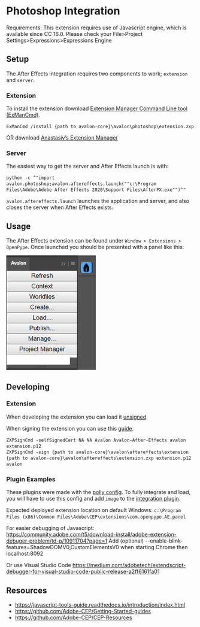# Photoshop Integration

Requirements: This extension requires use of Javascript engine, which is 
available since CC 16.0.
Please check your File>Project Settings>Expressions>Expressions Engine

## Setup

The After Effects integration requires two components to work; `extension` and `server`.

### Extension

To install the extension download [Extension Manager Command Line tool (ExManCmd)](https://github.com/Adobe-CEP/Getting-Started-guides/tree/master/Package%20Distribute%20Install#option-2---exmancmd).

```
ExManCmd /install {path to avalon-core}\avalon\photoshop\extension.zxp
```
OR
download [Anastasiy’s Extension Manager](https://install.anastasiy.com/)

### Server

The easiest way to get the server and After Effects launch is with:

```
python -c ^"import avalon.photoshop;avalon.aftereffects.launch(""c:\Program Files\Adobe\Adobe After Effects 2020\Support Files\AfterFX.exe"")^"
```

`avalon.aftereffects.launch` launches the application and server, and also closes the server when After Effects exists.

## Usage

The After Effects extension can be found under `Window > Extensions > OpenPype`. Once launched you should be presented with a panel like this:

![Avalon Panel](panel.PNG "Avalon Panel")


## Developing

### Extension
When developing the extension you can load it [unsigned](https://github.com/Adobe-CEP/CEP-Resources/blob/master/CEP_9.x/Documentation/CEP%209.0%20HTML%20Extension%20Cookbook.md#debugging-unsigned-extensions).

When signing the extension you can use this [guide](https://github.com/Adobe-CEP/Getting-Started-guides/tree/master/Package%20Distribute%20Install#package-distribute-install-guide).

```
ZXPSignCmd -selfSignedCert NA NA Avalon Avalon-After-Effects avalon extension.p12
ZXPSignCmd -sign {path to avalon-core}\avalon\aftereffects\extension {path to avalon-core}\avalon\aftereffects\extension.zxp extension.p12 avalon
```

### Plugin Examples

These plugins were made with the [polly config](https://github.com/mindbender-studio/config). To fully integrate and load, you will have to use this config and add `image` to the [integration plugin](https://github.com/mindbender-studio/config/blob/master/polly/plugins/publish/integrate_asset.py).

Expected deployed extension location on default Windows:
`c:\Program Files (x86)\Common Files\Adobe\CEP\extensions\com.openpype.AE.panel`

For easier debugging of Javascript:
https://community.adobe.com/t5/download-install/adobe-extension-debuger-problem/td-p/10911704?page=1
Add (optional) --enable-blink-features=ShadowDOMV0,CustomElementsV0 when starting Chrome
then localhost:8092

Or use Visual Studio Code https://medium.com/adobetech/extendscript-debugger-for-visual-studio-code-public-release-a2ff6161fa01 
## Resources
  - https://javascript-tools-guide.readthedocs.io/introduction/index.html
  - https://github.com/Adobe-CEP/Getting-Started-guides
  - https://github.com/Adobe-CEP/CEP-Resources
